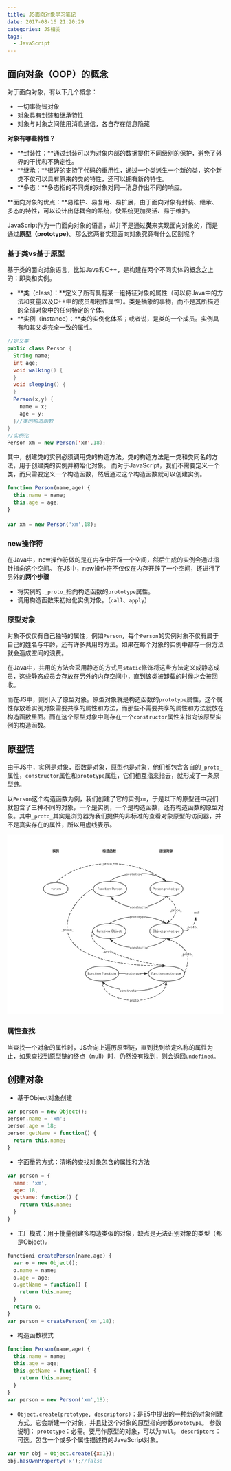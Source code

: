 ```yaml
---
title: JS面向对象学习笔记
date: 2017-08-16 21:20:29
categories: JS相关
tags: 
  - JavaScript
---
```

## 面向对象（OOP）的概念

对于面向对象，有以下几个概念：
* 一切事物皆对象
* 对象具有封装和继承特性
* 对象与对象之间使用消息通信，各自存在信息隐藏

**对象有哪些特性？**
* **封装性：**通过封装可以为对象内部的数据提供不同级别的保护，避免了外界的干扰和不确定性。
* **继承：**很好的支持了代码的重用性，通过一个类派生一个新的类，这个新类不仅可以具有原来的类的特性，还可以拥有新的特性。
* **多态：**多态指的不同类的对象对同一消息作出不同的响应。

**面向对象的优点：**易维护、易复用、易扩展，由于面向对象有封装、继承、多态的特性，可以设计出低耦合的系统，使系统更加灵活、易于维护。

JavaScript作为一门面向对象的语言，却并不是通过**类**来实现面向对象的，而是通过**原型（prototype）**。那么这两者实现面向对象究竟有什么区别呢？

### 基于类vs基于原型

基于类的面向对象语言，比如Java和C++，是构建在两个不同实体的概念之上的：即类和实例。
* **类（class）：**定义了所有具有某一组特征对象的属性（可以将Java中的方法和变量以及C++中的成员都视作属性）。类是抽象的事物，而不是其所描述的全部对象中的任何特定的个体。
* **实例（instance）：**类的实例化体系；或者说，是类的一个成员。实例具有和其父类完全一致的属性。


```java
//定义类
public class Person {
  String name;
  int age;
  void walking() {
  }
  void sleeping() {
  }
  Person(x,y) {
    name = x;
    age = y;
  }//类的构造函数
}
//实例化
Person xm = new Person('xm',18);
```

其中，创建类的实例必须调用类的构造方法。类的构造方法是一类和类同名的方法，用于创建类的实例并初始化对象。
而对于JavaScript，我们不需要定义一个类，而只需要定义一个构造函数，然后通过这个构造函数就可以创建实例。
```javascript
function Person(name,age) {
  this.name = name;
  this.age = age;
}

var xm = new Person('xm',18);
```
### new操作符

在Java中，new操作符做的是在内存中开辟一个空间，然后生成的实例会通过指针指向这个空间。
在JS中，new操作符不仅仅在内存开辟了一个空间，还进行了另外的**两个步骤**
* 将实例的`._proto_`指向构造函数的`prototype`属性。
* 调用构造函数来初始化实例对象。（`call`、`apply`）

### 原型对象

对象不仅仅有自己独特的属性，例如`Person`，每个`Person`的实例对象不仅有属于自己的姓名与年龄，还有许多共用的方法。如果在每个对象的实例中都存一份方法就会造成空间的浪费。

在Java中，共用的方法会采用静态的方式用`static`修饰将这些方法定义成静态成员，这些静态成员会存放在另外的内存空间中，直到该类被卸载的时候才会被回收。

而在JS中，则引入了原型对象。原型对象就是构造函数的`prototype`属性，这个属性存放着实例对象需要共享的属性和方法，而那些不需要共享的属性和方法就放在构造函数里面。而在这个原型对象中则存在一个`constructor`属性来指向该原型实例的构造函数。

## 原型链

由于JS中，实例是对象，函数是对象，原型也是对象，他们都包含各自的`_proto_`属性，`constructor`属性和`prototype`属性，它们相互指来指去，就形成了一条原型链。

以`Person`这个构造函数为例，我们创建了它的实例`xm`，于是以下的原型链中我们就包含了三种不同的对象，一个是实例，一个是构造函数，还有构造函数的原型对象。其中`_proto_`其实是浏览器为我们提供的非标准的查看对象原型的访问器，并不是真实存在的属性，所以用虚线表示。

![](https://github.com/Yx1aoq1/Yx1aoq1.github.io/raw/master/images/prototype.png)

### 属性查找

当查找一个对象的属性时，JS会向上遍历原型链，直到找到给定名称的属性为止，如果查找到原型链的终点（null）时，仍然没有找到，则会返回`undefined`。

## 创建对象

* 基于Object对象创建

```javascript
var person = new Object();
person.name = 'xm';
person.age = 18;
person.getName = function() {
  return this.name;
}
```
* 字面量的方式：清晰的查找对象包含的属性和方法

```javascript
var person = {
  name: 'xm',
  age: 18,
  getName: function() {
    return this.name;
  }
}
```
* 工厂模式：用于批量创建多构造类似的对象，缺点是无法识别对象的类型（都是Object）。

```javascript
functioni createPerson(name,age) {
  var o = new Object();
  o.name = name;
  o.age = age;
  o.getName = function() {
    return this.name;
  }
  return o;
}
var person = createPerson('xm',18);
```
* 构造函数模式

```javascript
function Person(name,age) {
  this.name = name;
  this.age = age;
  this.getName = function() {
    return this.name;
  }
}
var person = new Person('xm',18);
```
* `Object.create(prototype, descriptors)`：是E5中提出的一种新的对象创建方式。它会新建一个对象，并且让这个对象的原型指向参数`prototype`。
参数说明：
`prototype`：必需。要用作原型的对象，可以为`null`。
`descriptors`：可选。包含一个或多个属性描述符的JavaScript对象。

```javascript
var var obj = Object.create({x:1});
obj.hasOwnProperty('x');//false
```